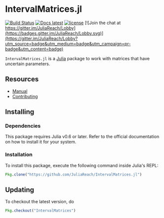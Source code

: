 # IntervalMatrices.jl

[![Build Status](https://travis-ci.org/JuliaReach/IntervalMatrices.jl.svg?branch=master)](https://travis-ci.org/JuliaReach/IntervalMatrices.jl)
[![Docs latest](https://img.shields.io/badge/docs-latest-blue.svg)](http://juliareach.github.io/IntervalMatrices.jl/latest/)
[![license](https://img.shields.io/github/license/mashape/apistatus.svg?maxAge=2592000)](https://github.com/JuliaReach/IntervalMatrices.jl/blob/master/LICENSE.md)
[![Join the chat at https://gitter.im/JuliaReach/Lobby](https://badges.gitter.im/JuliaReach/Lobby.svg)](https://gitter.im/JuliaReach/Lobby?utm_source=badge&utm_medium=badge&utm_campaign=pr-badge&utm_content=badge)

`IntervalMatrices.jl` is a [Julia](http://julialang.org) package to work with
matrices that have uncertain parameters.
 
## Resources

- [Manual](http://juliareach.github.io/IntervalMatrices.jl/latest/)
- [Contributing](https://juliareach.github.io/IntervalMatrices.jl/latest/about.html#Contributing-1)

## Installing

### Dependencies

This package requires Julia v0.6 or later. Refer to the official documentation
on how to install it for your system.

### Installation

To install this package, execute the following command inside Julia's REPL:

```julia
Pkg.clone("https://github.com/JuliaReach/IntervalMatrices.jl")
```

## Updating

To checkout the latest version, do
```julia
Pkg.checkout("IntervalMatrices")
````
